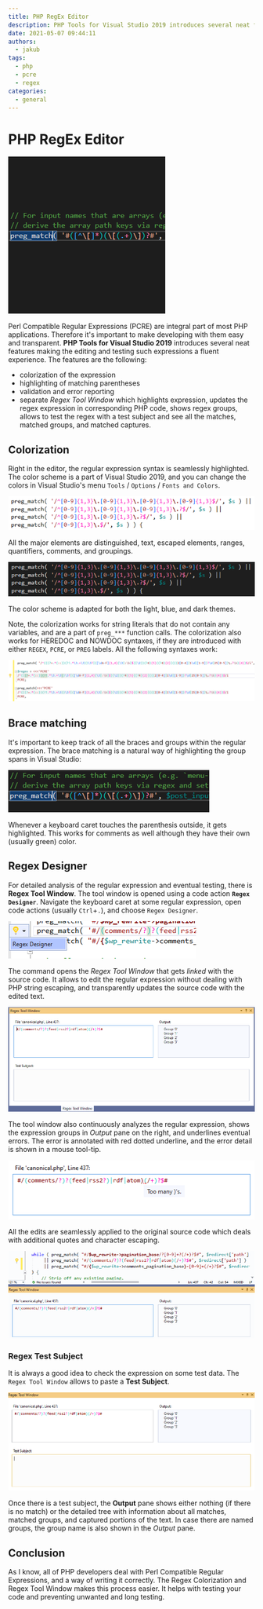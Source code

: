 ```yaml
---
title: PHP RegEx Editor
description: PHP Tools for Visual Studio 2019 introduces several neat features making editing and testing regular expressions a fluent experience.
date: 2021-05-07 09:44:11
authors:
  - jakub
tags:
  - php
  - pcre
  - regex
categories:
  - general
---
```


# PHP RegEx Editor

![Cover Image](imgs/regex-splash.png)

Perl Compatible Regular Expressions (PCRE) are integral part of most PHP applications. Therefore it's important to make developing with them easy and transparent.  **PHP Tools for Visual Studio 2019** introduces several neat features making the editing and testing such expressions a fluent experience. The features are the following:

<!-- more -->

- colorization of the expression
- highlighting of matching parentheses
- validation and error reporting
- separate *Regex Tool Window* which highlights expression, updates the regex expression in corresponding PHP code, shows regex groups, allows to test the regex with a test subject and see all the matches, matched groups, and matched captures.

## Colorization

Right in the editor, the regular expression syntax is seamlessly highlighted. The color scheme is a part of Visual Studio 2019, and you can change the colors in Visual Studio's menu `Tools` / `Options` / `Fonts and Colors`.

![pcre colorization](imgs/preg_match_colorization.png)

All the major elements are distinguished, text, escaped elements, ranges, quantifiers, comments, and groupings.

![Image description](imgs/pcre_colorization_dark.png)

The color scheme is adapted for both the light, blue, and dark themes.

Note, the colorization works for string literals that do not contain any variables, and are a part of `preg_***` function calls. The colorization also works for HEREDOC and NOWDOC syntaxes, if they are introduced with either `REGEX`, `PCRE`, or `PREG` labels. All the following syntaxes work:

![Image description](imgs/pcre-heredoc.png)

## Brace matching

It's important to keep track of all the braces and groups within the regular expression. The brace matching is a natural way of highlighting the group spans in Visual Studio:

![Image description](imgs/vs-regex-brace-match-dark.gif)

Whenever a keyboard caret touches the parenthesis outside, it gets highlighted. This works for comments as well although they have their own (usually green) color.

## Regex Designer

For detailed analysis of the regular expression and eventual testing, there is **Regex Tool Window**. The tool window is opened using a code action **`Regex Designer`**. Navigate the keyboard caret at some regular expression, open code actions (usually `Ctrl`+`.`), and choose `Regex Designer`.

![Image description](imgs/pcre_regex_designer_action.png)

The command opens the *Regex Tool Window* that gets *linked* with the source code. It allows to edit the regular expression without dealing with PHP string escaping, and transparently updates the source code with the edited text.

![Image description](imgs/regex-tool-window.png)

The tool window also continuously analyzes the regular expression, shows the expression groups in *Output* pane on the right, and underlines eventual errors. The error is annotated with red dotted underline, and the error detail is shown in a mouse tool-tip.

![Image description](imgs/regex-editor-error.png)

All the edits are seamlessly applied to the original source code which deals with additional quotes and character escaping.

![Image description](imgs/vs-regex-edit-sync.gif)

### Regex Test Subject

It is always a good idea to check the expression on some test data. The `Regex Tool Window` allows to paste a **Test Subject**.

![Image description](imgs/vs-regex-test-subject.gif)

Once there is a test subject, the **Output** pane shows either nothing (if there is no match) or the detailed tree with information about all matches, matched groups, and captured portions of the text. In case there are named groups, the group name is also shown in the *Output* pane.

## Conclusion

As I know, all of PHP developers deal with Perl Compatible Regular Expressions, and a way of writing it correctly. The Regex Colorization and Regex Tool Window makes this process easier. It helps with testing your code and preventing unwanted and long testing.
